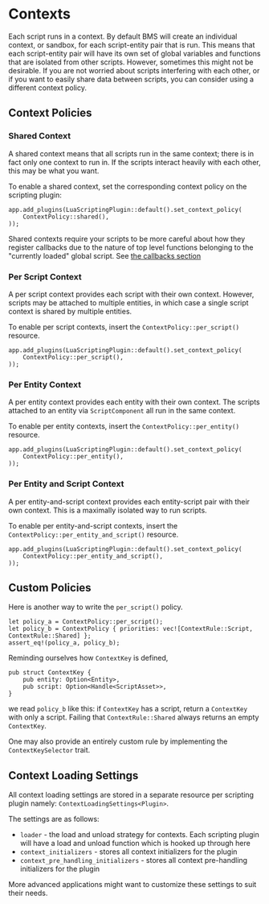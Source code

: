 # Contexts

Each script runs in a context. By default BMS will create an individual context, or sandbox, for each script-entity pair that is run. This means that each script-entity pair will have its own set of global variables and functions that are isolated from other scripts. However, sometimes this might not be desirable. If you are not worried about scripts interfering with each other, or if you want to easily share data between scripts, you can consider using a different context policy.

## Context Policies

### Shared Context
A shared context means that all scripts run in the same context; there is in fact only one context to run in. If the scripts interact heavily with each other, this may be what you want.

To enable a shared context, set the corresponding context policy on the scripting plugin:
```rust,ignore
app.add_plugins(LuaScriptingPlugin::default().set_context_policy(
    ContextPolicy::shared(),
));
```

<div class="warning">

Shared contexts require your scripts to be more careful about how they register callbacks due to the nature of top level functions belonging to the "currently loaded" global script. See [the callbacks section](./callbacks.md)

</div>

### Per Script Context
A per script context provides each script with their own context. However, scripts may be attached to multiple entities, in which case a single script context is shared by multiple entities. 

To enable per script contexts, insert the `ContextPolicy::per_script()` resource.
```rust,ignore
app.add_plugins(LuaScriptingPlugin::default().set_context_policy(
    ContextPolicy::per_script(),
));
```

### Per Entity Context
A per entity context provides each entity with their own context. The scripts attached to an entity via `ScriptComponent` all run in the same context.

To enable per entity contexts, insert the `ContextPolicy::per_entity()` resource.
```rust,ignore
app.add_plugins(LuaScriptingPlugin::default().set_context_policy(
    ContextPolicy::per_entity(),
));
```

### Per Entity and Script Context
A per entity-and-script context provides each entity-script pair with their own context. This is a maximally isolated way to run scripts.

To enable per entity-and-script contexts, insert the `ContextPolicy::per_entity_and_script()` resource.
```rust,ignore
app.add_plugins(LuaScriptingPlugin::default().set_context_policy(
    ContextPolicy::per_entity_and_script(),
));
```

## Custom Policies

Here is another way to write the `per_script()` policy.
```rust,ignore
let policy_a = ContextPolicy::per_script();
let policy_b = ContextPolicy { priorities: vec![ContextRule::Script, ContextRule::Shared] };
assert_eq!(policy_a, policy_b);
```
Reminding ourselves how `ContextKey` is defined,
```rust,ignore
pub struct ContextKey {
    pub entity: Option<Entity>,
    pub script: Option<Handle<ScriptAsset>>,
}
```
we read `policy_b` like this: if `ContextKey` has a script, return a `ContextKey` with only a script. Failing that `ContextRule::Shared` always returns an empty `ContextKey`.

One may also provide an entirely custom rule by implementing the `ContextKeySelector` trait.

## Context Loading Settings

All context loading settings are stored in a separate resource per scripting plugin namely: `ContextLoadingSettings<Plugin>`. 

The settings are as follows:
- `loader` - the load and unload strategy for contexts. Each scripting plugin will have a load and unload function which is hooked up through here
- `context_initializers` - stores all context initializers for the plugin
- `context_pre_handling_initializers` - stores all context pre-handling initializers for the plugin

More advanced applications might want to customize these settings to suit their needs.
